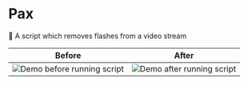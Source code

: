 # Pax

 📸 A script which removes flashes from a video stream



| Before        | After         |
| ------------- |:-------------:|
| ![Demo before running script](https://media.giphy.com/media/g4OHFMkRrCaWjBJb2C/giphy.gif)      | ![Demo after running script](https://media.giphy.com/media/3Z1pdVB6bpHQqiEums/giphy.gif) |

